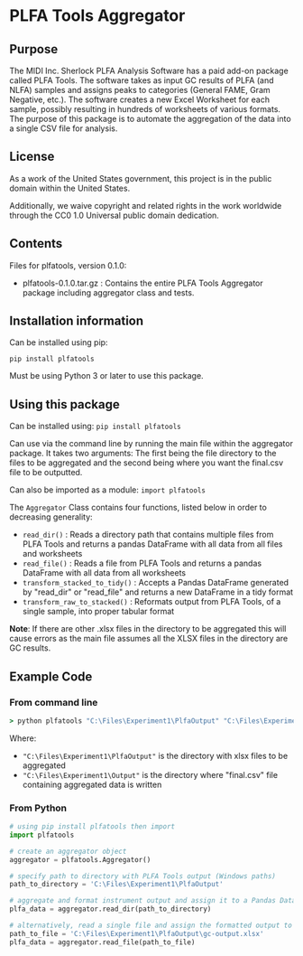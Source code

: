 # PLFA Tools Aggregator

## Purpose

The MIDI Inc. Sherlock PLFA Analysis Software has a paid add-on package called PLFA Tools. The software takes as input GC results of PLFA (and NLFA) samples and assigns peaks to categories (General FAME, Gram Negative, etc.). The software creates a new Excel Worksheet for each sample, possibly resulting in hundreds of worksheets of various formats. The purpose of this package is to automate the aggregation of the data into a single CSV file for analysis.

## License

As a work of the United States government, this project is in the public domain within the United States.

Additionally, we waive copyright and related rights in the work worldwide through the CC0 1.0 Universal public domain dedication.

## Contents

Files for plfatools, version 0.1.0:

* plfatools-0.1.0.tar.gz : Contains the entire PLFA Tools Aggregator package including aggregator class and tests.

## Installation information

Can be installed using pip:

```pip install plfatools```

Must be using Python 3 or later to use this package.

## Using this package

Can be installed using: ```pip install plfatools```

Can use via the command line by running the main file within the aggregator package. It takes two arguments: The first being the file directory to the files to be aggregated and the second being where you want the final.csv file to be outputted.

Can also be imported as a module: ```import plfatools```

The ```Aggregator``` Class contains four functions, listed below in order to decreasing generality:

* ```read_dir()``` : Reads a directory path that contains multiple files from PLFA Tools and returns a pandas DataFrame with all data from all files and worksheets
* ```read_file()``` : Reads a file from PLFA Tools and returns a pandas DataFrame with all data from all worksheets
* ```transform_stacked_to_tidy()``` : Accepts a Pandas DataFrame generated by "read_dir" or "read_file" and returns a new DataFrame in a tidy format
* ```transform_raw_to_stacked()``` : Reformats output from PLFA Tools, of a single sample, into proper tabular format

**Note**: If there are other .xlsx files in the directory to be aggregated this will cause errors as the main file assumes all the XLSX files in the directory are GC results.

## Example Code

### From command line

```cmd
> python plfatools "C:\Files\Experiment1\PlfaOutput" "C:\Files\Experiment1\Output"
```

Where:

* ```"C:\Files\Experiment1\PlfaOutput"``` is the directory with xlsx files to be aggregated
* ```"C:\Files\Experiment1\Output"``` is the directory where "final.csv" file containing aggregated data is written

### From Python

```python
# using pip install plfatools then import
import plfatools

# create an aggregator object
aggregator = plfatools.Aggregator()

# specify path to directory with PLFA Tools output (Windows paths)
path_to_directory = 'C:\Files\Experiment1\PlfaOutput'

# aggregate and format instrument output and assign it to a Pandas DataFrame
plfa_data = aggregator.read_dir(path_to_directory)

# alternatively, read a single file and assign the formatted output to Pandas DataFrame
path_to_file = 'C:\Files\Experiment1\PlfaOutput\gc-output.xlsx'
plfa_data = aggregator.read_file(path_to_file)

```
